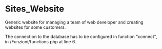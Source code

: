 # Sites_Website
Generic website for managing a team of web developer and creating websites for some customers.

The connection to the database has to be configured in function "connect", in /Funzioni/functions.php at line 6.
